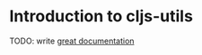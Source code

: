 # Introduction to cljs-utils

TODO: write [great documentation](http://jacobian.org/writing/what-to-write/)
